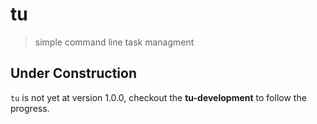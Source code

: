# tu
> simple command line task managment 

## Under Construction
`tu` is not yet at version 1.0.0, checkout the **tu-development** to follow the progress.

